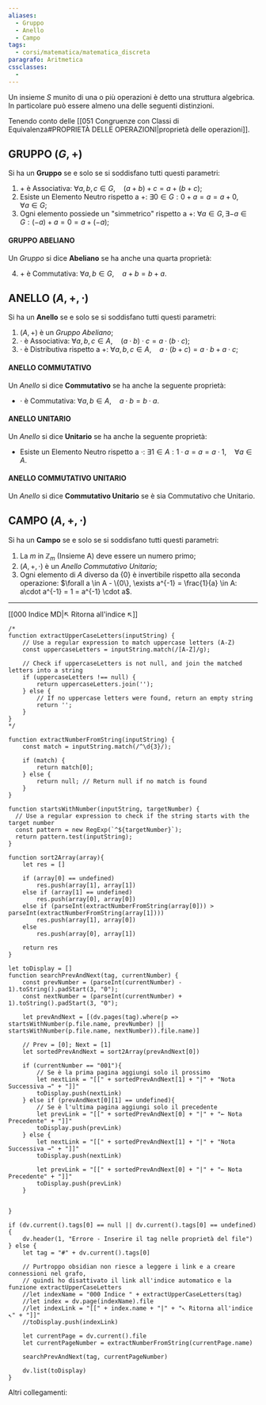 ```yaml
---
aliases:
  - Gruppo
  - Anello
  - Campo
tags:
  - corsi/matematica/matematica_discreta
paragrafo: Aritmetica
cssclasses:
  - 
---
```

Un insieme $S$ munito di una o più operazioni è detto una struttura algebrica. In particolare può essere almeno una delle seguenti distinzioni.

Tenendo conto delle [[051 Congruenze con Classi di Equivalenza#PROPRIETÀ DELLE OPERAZIONI|proprietà delle operazioni]].

## GRUPPO $(G, + )$
Si ha un **Gruppo** se e solo se si soddisfano tutti questi parametri:
1. $+$ è Associativa: $\forall a, b, c\in G, \quad (a+b)+c=a+(b+c)$;
2. Esiste un Elemento Neutro rispetto a $+$: $\exists 0\in G: 0+a =a= a+0,\quad\forall a\in G$;
3. Ogni elemento possiede un "simmetrico" rispetto a $+$: $\forall a\in G, \exists -a\in G: (-a)+a=0=a+(-a)$;

#### GRUPPO ABELIANO
Un *Gruppo* si dice **Abeliano** se ha anche una quarta proprietà:

4. $+$ è Commutativa: $\forall a, b\in G, \quad a+b=b+a$.


## ANELLO $(A, +, \cdot)$
Si ha un **Anello** se e solo se si soddisfano tutti questi parametri:
1. $(A, +)$ è un *Gruppo Abeliano*;
2. $\cdot$ è Associativa: $\forall a, b, c\in A, \quad (a\cdot b)\cdot c=a\cdot(b\cdot c)$;
3. $\cdot$ è Distributiva rispetto a $+$: $\forall a, b, c\in A, \quad a\cdot (b+c) = a\cdot b + a \cdot c$;


#### ANELLO COMMUTATIVO
Un *Anello* si dice **Commutativo** se ha anche la seguente proprietà:

-  $\cdot$ è Commutativa: $\forall a, b\in A, \quad a\cdot b=b\cdot a$.

#### ANELLO UNITARIO
Un *Anello* si dice **Unitario** se ha anche la seguente proprietà:

-  Esiste un Elemento Neutro rispetto a $\cdot$: $\exists 1\in A: 1\cdot a =a= a\cdot 1,\quad\forall a\in A$.

#### ANELLO COMMUTATIVO UNITARIO
Un *Anello* si dice **Commutativo Unitario** se è sia Commutativo che Unitario.

## CAMPO $(A, +, \cdot)$
Si ha un **Campo** se e solo se si soddisfano tutti questi parametri:
1. La $m$ in $\mathbb{Z}_m$ (Insieme A) deve essere un numero primo;
2. $(A, +, \cdot)$ è un *Anello Commutativo Unitario*;
3. Ogni elemento di $A$ diverso da $\{0\}$ è invertibile rispetto alla seconda operazione: $\forall a \in A - \{0\}, \exists a^{-1} = \frac{1}{a} \in A: a\cdot a^{-1} = 1 = a^{-1} \cdot a$.


---
[[000 Indice MD|↖ Ritorna all'indice ↖]]

```dataviewjs
/*
function extractUpperCaseLetters(inputString) {
	// Use a regular expression to match uppercase letters (A-Z)
	const uppercaseLetters = inputString.match(/[A-Z]/g);
	
	// Check if uppercaseLetters is not null, and join the matched letters into a string
	if (uppercaseLetters !== null) {
		return uppercaseLetters.join('');
	} else {
	    // If no uppercase letters were found, return an empty string
	    return '';
	}
}
*/

function extractNumberFromString(inputString) {
	const match = inputString.match(/^\d{3}/);
	
	if (match) {
		return match[0];
	} else {
		return null; // Return null if no match is found
	}
}

function startsWithNumber(inputString, targetNumber) {
  // Use a regular expression to check if the string starts with the target number
  const pattern = new RegExp(`^${targetNumber}`);
  return pattern.test(inputString);
}

function sort2Array(array){
	let res = []
	
	if (array[0] == undefined)
		res.push(array[1], array[1])
	else if (array[1] == undefined)
		res.push(array[0], array[0])
	else if (parseInt(extractNumberFromString(array[0])) > parseInt(extractNumberFromString(array[1])))
		res.push(array[1], array[0])
	else
		res.push(array[0], array[1])
	
	return res
}

let toDisplay = []
function searchPrevAndNext(tag, currentNumber) {
	const prevNumber = (parseInt(currentNumber) - 1).toString().padStart(3, "0");
	const nextNumber = (parseInt(currentNumber) + 1).toString().padStart(3, "0");
	
	let prevAndNext = [(dv.pages(tag).where(p => startsWithNumber(p.file.name, prevNumber) || startsWithNumber(p.file.name, nextNumber)).file.name)]
	
	// Prev = [0]; Next = [1]
	let sortedPrevAndNext = sort2Array(prevAndNext[0])
	
	if (currentNumber == "001"){ 
		// Se è la prima pagina aggiungi solo il prossimo
		let nextLink = "[[" + sortedPrevAndNext[1] + "|" + "Nota Successiva →" + "]]"
		toDisplay.push(nextLink)
	} else if (prevAndNext[0][1] == undefined){
		// Se è l'ultima pagina aggiungi solo il precedente
		let prevLink = "[[" + sortedPrevAndNext[0] + "|" + "← Nota Precedente" + "]]"
		toDisplay.push(prevLink)
	} else {
		let nextLink = "[[" + sortedPrevAndNext[1] + "|" + "Nota Successiva →" + "]]"
		toDisplay.push(nextLink)
		
		let prevLink = "[[" + sortedPrevAndNext[0] + "|" + "← Nota Precedente" + "]]"
		toDisplay.push(prevLink)
	}
	
	
}

if (dv.current().tags[0] == null || dv.current().tags[0] == undefined){
	dv.header(1, "Errore - Inserire il tag nelle proprietà del file")
} else {
	let tag = "#" + dv.current().tags[0]

	// Purtroppo obsidian non riesce a leggere i link e a creare connessioni nel grafo,
	// quindi ho disattivato il link all'indice automatico e la funzione extractUpperCaseLetters
	//let indexName = "000 Indice " + extractUpperCaseLetters(tag)
	//let index = dv.page(indexName).file
	//let indexLink = "[[" + index.name + "|" + "↖ Ritorna all'indice ↖" + "]]"
	//toDisplay.push(indexLink)
	
	let currentPage = dv.current().file
	let currentPageNumber = extractNumberFromString(currentPage.name)
	
	searchPrevAndNext(tag, currentPageNumber)
	
	dv.list(toDisplay)
}
```

Altri collegamenti: 
